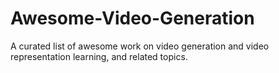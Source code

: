 # Awesome-Video-Generation
A curated list of awesome work on video generation and video representation learning, and related topics.
